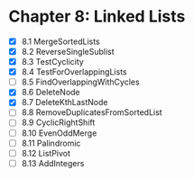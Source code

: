# Chapter 8: Linked Lists

- [X] 8.1 MergeSortedLists
- [X] 8.2 ReverseSingleSublist
- [X] 8.3 TestCyclicity
- [X] 8.4 TestForOverlappingLists
- [ ] 8.5 FindOverlappingWithCycles
- [X] 8.6 DeleteNode
- [X] 8.7 DeleteKthLastNode
- [ ] 8.8 RemoveDuplicatesFromSortedList
- [ ] 8.9 CyclicRightShift
- [ ] 8.10 EvenOddMerge
- [ ] 8.11 Palindromic
- [ ] 8.12 ListPivot
- [ ] 8.13 AddIntegers